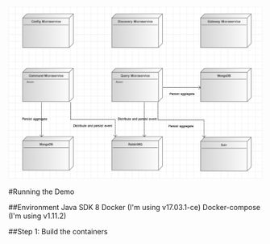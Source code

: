 ![Architecture](https://github.com/atec2000/spaxon/blob/master/architecture.png "Architecture")

#Running the Demo

##Environment
Java SDK 8
Docker (I'm using v17.03.1-ce)
Docker-compose (I'm using v1.11.2)

##Step 1: Build the containers
